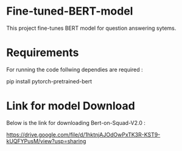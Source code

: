 # Fine-tuned-BERT-model
This project fine-tunes BERT model for question answering sytems.

# Requirements
For running the code follwing dependies are required :

pip install pytorch-pretrained-bert

# Link for model Download
Below is the link for downloading Bert-on-Squad-V2.0 :

https://drive.google.com/file/d/1hktnjAJOdOwPxTK3R-KST9-kUQFYPusM/view?usp=sharing
